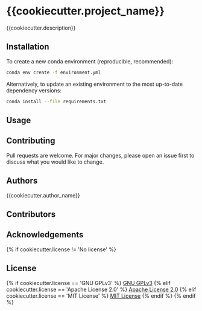 # {{cookiecutter.project_name}}

{{cookiecutter.description}}

## Installation

To create a new conda environment (reproducible, recommended):
```bash
conda env create -f environment.yml
```

Alternatively, to update an existing environment to the most up-to-date dependency versions:
```bash
conda install --file requirements.txt
```

## Usage

## Contributing
Pull requests are welcome. For major changes, please open an issue first to discuss what you would like to change.

## Authors

{{cookiecutter.author_name}}

## Contributors

## Acknowledgements

{% if cookiecutter.license != 'No license' %}
## License

{% if cookiecutter.license == 'GNU GPLv3' %}
[GNU GPLv3](LICENSE)
{% elif cookiecutter.license == 'Apache License 2.0' %}
[Apache License 2.0](LICENSE)
{% elif cookiecutter.license == 'MIT License' %}
[MIT License](LICENSE)
{% endif %}
{% endif %}
